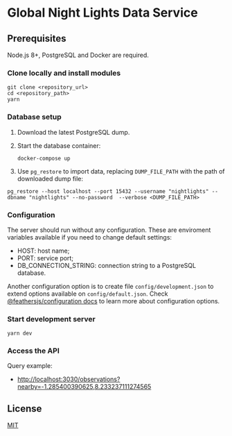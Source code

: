 # Global Night Lights Data Service 

## Prerequisites

Node.js 8+, PostgreSQL and Docker are required. 

### Clone locally and install modules

    git clone <repository_url>
    cd <repository_path>
    yarn

### Database setup

1. Download the latest PostgreSQL dump.
2. Start the database container:

    `docker-compose up`
3. Use `pg_restore` to import data, replacing `DUMP_FILE_PATH` with the path of downloaded dump file:

```
pg_restore --host localhost --port 15432 --username "nightlights" --dbname "nightlights" --no-password  --verbose <DUMP_FILE_PATH>
```

### Configuration

The server should run without any configuration. These are enviroment variables available if you need to change default settings:

- HOST: host name;
- PORT: service port;
- DB_CONNECTION_STRING: connection string to a PostgreSQL database.

Another configuration option is to create file `config/development.json` to extend options available on `config/default.json`. Check [@feathersjs/configuration docs](https://docs.feathersjs.com/api/configuration.html) to learn more about configuration options.

### Start development server

    yarn dev

### Access the API

Query example:

  * [http://localhost:3030/observations?nearby=-1.285400390625,8.233237111274565]()

## License

[MIT](LICENSE)
